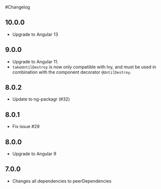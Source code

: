 #Changelog

## 10.0.0

- Upgrade to Angular 13

## 9.0.0

- Upgrade to Angular 11.
- `takeUntilDestroy` is now only compatible with Ivy, and must be used in combination with the component decorator `@UntilDestroy`.

## 8.0.2

- Update to ng-packagr (#32)

## 8.0.1

- Fix issue #29

## 8.0.0

- Upgrade to Angular 9

## 7.0.0

- Changes all dependencies to peerDependencies
